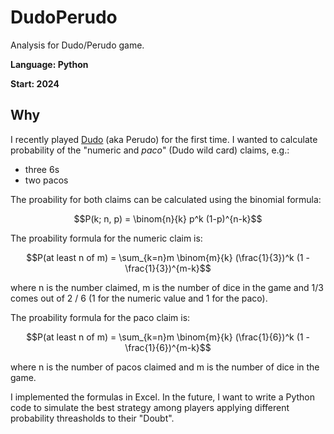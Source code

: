 # DudoPerudo
Analysis for Dudo/Perudo game.

**Language: Python**

**Start: 2024**

## Why
I recently played [Dudo](https://en.wikipedia.org/wiki/Dudo) (aka Perudo) for the first time. I wanted to calculate probability of the "numeric and _paco_" (Dudo wild card) claims, e.g.:

- three 6s
- two pacos

The proability for both claims can be calculated using the binomial formula:

$$P(k; n, p) = \binom{n}{k} p^k (1-p)^{n-k}$$

The proability formula for the numeric claim is:

$$P(at least n of m) = \sum_{k=n}m \binom{m}{k} (\frac{1}{3})^k (1 - \frac{1}{3})^{m-k}$$

where n is the number claimed, m is the number of dice in the game and 1/3 comes out of 2 / 6 (1 for the numeric value and 1 for the paco).

The proability formula for the paco claim is:

$$P(at least n of m) = \sum_{k=n}m \binom{m}{k} (\frac{1}{6})^k (1 - \frac{1}{6})^{m-k}$$

where n is the number of pacos claimed and m is the number of dice in the game.

I implemented the formulas in Excel. In the future, I want to write a Python code to simulate the best strategy among players applying different probability threasholds to their "Doubt".

